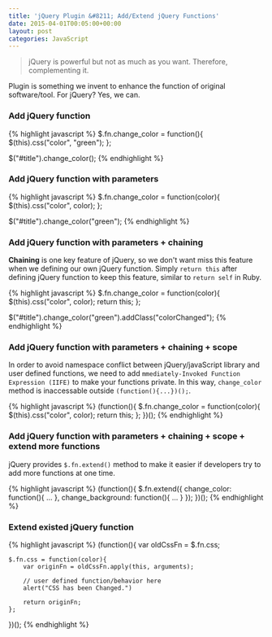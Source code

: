 ```yaml
---
title: 'jQuery Plugin &#8211; Add/Extend jQuery Functions'
date: 2015-04-01T00:05:00+00:00
layout: post
categories: JavaScript
---
```


> jQuery is powerful but not as much as you want. Therefore, complementing it.

Plugin is something we invent to enhance the function of original software/tool. For jQuery? Yes, we can.

### Add jQuery function

{% highlight javascript %}
$.fn.change_color = function(){
    $(this).css("color", "green");
};

$("#title").change_color();
{% endhighlight %}

### Add jQuery function with parameters

{% highlight javascript %}
$.fn.change_color = function(color){
    $(this).css("color", color);
};

$("#title").change_color("green");
{% endhighlight %}

### Add jQuery function with parameters + chaining

**Chaining** is one key feature of jQuery, so we don't want miss this feature when we defining our own jQuery function. Simply `return this` after defining jQuery function to keep this feature, similar to `return self` in Ruby.

{% highlight javascript %}
$.fn.change_color = function(color){
    $(this).css("color", color);
    return this;
};

$("#title").change_color("green").addClass("colorChanged");
{% endhighlight %}

### Add jQuery function with parameters + chaining + scope

In order to avoid namespace conflict between jQuery/javaScript library and user defined functions, we need to add `mmediately-Invoked Function Expression (IIFE)` to make your functions private. In this way, `change_color` method is inaccessable outside `(function(){...})();`.

{% highlight javascript %}
(function(){
    $.fn.change_color = function(color){
        $(this).css("color", color);
        return this;
    };
})();
{% endhighlight %}

### Add jQuery function with parameters + chaining + scope + extend more functions

jQuery provides `$.fn.extend()` method to make it easier if developers try to add more functions at one time.

{% highlight javascript %}
(function(){
    $.fn.extend({
        change_color: function(){
            ...
        },
        change_background: function(){
            ...
        }
    });
})();
{% endhighlight %}

### Extend existed jQuery function

{% highlight javascript %}
(function(){
    var oldCssFn = $.fn.css;

    $.fn.css = function(color){
        var originFn = oldCssFn.apply(this, arguments);

        // user defined function/behavior here
        alert("CSS has been Changed.")

        return originFn;
    };
})();
{% endhighlight %}
